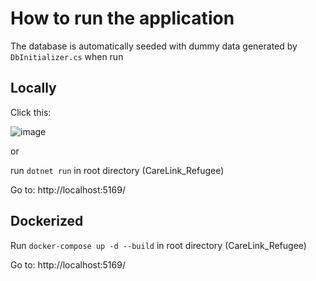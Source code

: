 # How to run the application
The database is automatically seeded with dummy data generated by 
```DbInitializer.cs```
when run

## Locally
Click this:

![image](https://github.com/user-attachments/assets/61df64d0-0ccf-49fd-bed3-d32aa9011209)

or

run ```dotnet run``` in root directory (CareLink_Refugee)

Go to:
http://localhost:5169/
## Dockerized
Run ```docker-compose up -d --build``` in root directory (CareLink_Refugee)

Go to:
http://localhost:5169/
